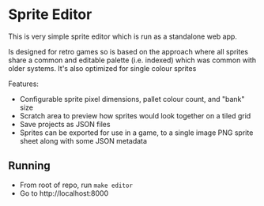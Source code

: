 # Sprite Editor

This is very simple sprite editor which is run as a standalone web app.

Is designed for retro games so is based on the approach where all sprites share a common and editable palette (i.e. indexed) which was common with older systems. It's also optimized for single colour sprites

Features:

- Configurable sprite pixel dimensions, pallet colour count, and "bank" size
- Scratch area to preview how sprites would look together on a tiled grid
- Save projects as JSON files
- Sprites can be exported for use in a game, to a single image PNG sprite sheet along with some JSON metadata

## Running

- From root of repo, run `make editor`
- Go to http://localhost:8000

